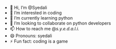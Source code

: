 - 👋 Hi, I’m @Syedali
- 👀 I’m interested in coding
- 🌱 I’m currently learning python 
- 💞️ I’m looking to collaborate on python developers
- 📫 How to reach me @_s.y.e.d.a.l.i._
- 😄 Pronouns: syedali 
- ⚡ Fun fact: coding is a game

<!---
Syedali27/Syedali27 is a ✨ special ✨ repository because its `README.md` (this file) appears on your GitHub profile.
You can click the Preview link to take a look at your changes.
--->
